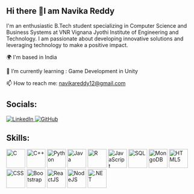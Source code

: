 ## Hi there 👋I am Navika Reddy
I'm an enthusiastic B.Tech student specializing in Computer Science and Business Systems at VNR Vignana Jyothi Institute of Engineering and Technology. I am passionate about developing innovative solutions and leveraging technology to make a positive impact.

🌍  I'm based in India

🌱 I’m currently learning : Game Development in Unity

📫 How to reach me: [navikareddy12@gmail.com](mailto:navikareddy12@gmail.com)


## Socials:

<a href="https://www.linkedin.com/in/navika-reddy/" target="_blank">
  <img src="https://img.shields.io/badge/LinkedIn-%230077B5.svg?style=for-the-badge&logo=linkedin&logoColor=white" alt="LinkedIn"/>
</a>
<a href="https://github.com/NavikaReddy" target="_blank">
  <img src="https://img.shields.io/badge/GitHub-%23121011.svg?style=for-the-badge&logo=github&logoColor=white" alt="GitHub"/>
</a>

## Skills:

<img src="https://upload.wikimedia.org/wikipedia/commons/thumb/1/18/C_Programming_Language.svg/926px-C_Programming_Language.svg.png" alt="C" width="50" height="50"> <img src="https://e7.pngegg.com/pngimages/46/626/png-clipart-c-logo-the-c-programming-language-computer-icons-computer-programming-source-code-programming-miscellaneous-template-thumbnail.png" alt="C++" width="50" height="50"> <img src="https://encrypted-tbn0.gstatic.com/images?q=tbn:ANd9GcS4q8JsNZdhcxFs_F-5XqVLmqmjGRRcCAu5xGcuBSJt6w&s" alt="Python" width="50" height="50"> <img src="https://i.pinimg.com/736x/e9/94/61/e99461fdd5b3db8bdb3081d8acf5e524.jpg" alt="Java" width="50" height="50"> <img src="https://upload.wikimedia.org/wikipedia/commons/thumb/1/1b/R_logo.svg/1280px-R_logo.svg.png" alt="R" width="50" height="50"> <img src="https://www.freepnglogos.com/uploads/javascript-png/javascript-logo-transparent-logo-javascript-images-3.png" alt="JavaScript" width="50" height="50"> 
<img src="https://w7.pngwing.com/pngs/170/924/png-transparent-microsoft-sql-server-microsoft-azure-sql-database-microsoft-text-logo-microsoft-azure.png" alt="SQL" width="50" height="50"> <img src="https://asset.brandfetch.io/ideyyfT0Lp/idhHZwYUWa.png" alt="MongoDB" width="50" height="50"> <img src="https://www.w3.org/html/logo/downloads/HTML5_Badge_512.png" alt="HTML5" width="50" height="50"> <img src="https://cdn.worldvectorlogo.com/logos/css-3.svg" alt="CSS" width="50" height="50"> <img src="https://upload.wikimedia.org/wikipedia/commons/thumb/b/b2/Bootstrap_logo.svg/2560px-Bootstrap_logo.svg.png" alt="Bootstrap" width="50" height="50"> <img src="https://upload.wikimedia.org/wikipedia/commons/thumb/a/a7/React-icon.svg/2300px-React-icon.svg.png" alt="ReactJS" width="50" height="50"> <img src="https://i.pinimg.com/originals/cd/12/12/cd1212c949eb07ebdd18db8f8cbb350b.png" alt="NodeJS" width="50" height="50"> <img src="https://upload.wikimedia.org/wikipedia/commons/7/7d/Microsoft_.NET_logo.svg" alt=".NET" width="50" height="50">









<!--
**NavikaReddy/NavikaReddy** is a ✨ _special_ ✨ repository because its `README.md` (this file) appears on your GitHub profile.

Here are some ideas to get you started:

- 🔭 I’m currently working on ...
- 🌱 I’m currently learning ...
- 👯 I’m looking to collaborate on ...
- 🤔 I’m looking for help with ...
- 💬 Ask me about ...
- 📫 How to reach me: ...
- 😄 Pronouns: ...
- ⚡ Fun fact: ...


-->
